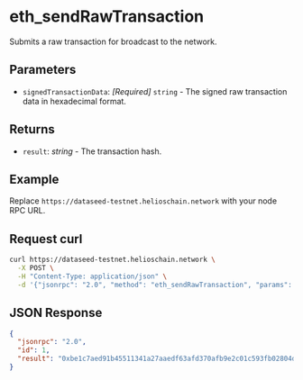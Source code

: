 # eth_sendRawTransaction

Submits a raw transaction for broadcast to the network.

## Parameters

- `signedTransactionData`: *[Required]* `string` - The signed raw transaction data in hexadecimal format.

## Returns

- `result`: *string* - The transaction hash.

## Example

Replace `https://dataseed-testnet.helioschain.network` with your node RPC URL.

## Request curl
```sh
curl https://dataseed-testnet.helioschain.network \
  -X POST \
  -H "Content-Type: application/json" \
  -d '{"jsonrpc": "2.0", "method": "eth_sendRawTransaction", "params": ["0xf86b808504a817c80082520894d46e8dd67c5d32be8058bb8eb970870f07244567880de0b6b3a76400008025a0b0e65b2a3e5dc09c2f1f902e292f5e9c06f39fda078d1c3f9db32e1b3095bda0b7b10b2be86ffb1107df32edaf3732d4eeb68ddc017f3dbe4db0375a7bca5b5da"], "id": 1}'
```

## JSON Response
```json
{
  "jsonrpc": "2.0",
  "id": 1,
  "result": "0xbe1c7aed91b45511341a27aaedf63afd370afb9e2c01c593fb02804d0325debf"
}
```